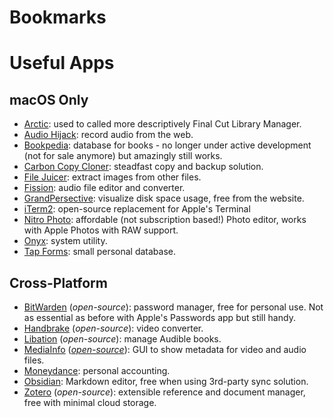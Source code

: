 Bookmarks
=========

# Useful Apps

## macOS Only

- [Arctic](https://hedge.co/products/arctic): used to called more descriptively Final Cut Library Manager.
- [Audio Hijack](https://rogueamoeba.com/audiohijack/): record audio from the web.
- [Bookpedia](https://www.bruji.com/bookpedia/): database for books - no longer under active development (not for sale anymore) but amazingly still
  works.
- [Carbon Copy Cloner](https://bombich.com): steadfast copy and backup solution.
- [File Juicer](https://echoone.com/filejuicer/): extract images from other files.
- [Fission](https://rogueamoeba.com/fission/): audio file editor and converter.
- [GrandPersective](https://grandperspectiv.sourceforge.net): visualize disk space usage, free from the website. 
- [iTerm2](https://iterm2.com): open-source replacement for Apple's Terminal
- [Nitro Photo](https://www.gentlemencoders.com): affordable (not subscription based!) Photo editor, works with Apple Photos with RAW support.
- [Onyx](https://www.titanium-software.fr/en/onyx.html): system utility. 
- [Tap Forms](https://www.tapforms.com): small personal database.

## Cross-Platform 

- [BitWarden](https://bitwarden.com) (*open-source*): password manager, free for personal use. Not as essential as before with Apple's
  Passwords app but still handy.
- [Handbrake](https://handbrake.fr) (*open-source*): video converter.
- [Libation](https://getlibation.com) (*open-source*): manage Audible books. 
- [MediaInfo](https://mediaarea.net/en/MediaInfo) ([*open-source*](https://github.com/MediaArea/MediaInfo)): GUI to show metadata for video and audio files.
- [Moneydance](https://moneydance.com): personal accounting.
- [Obsidian](https://obsidian.md): Markdown editor, free when using 3rd-party sync solution.
- [Zotero](https://www.zotero.org) (*open-source*): extensible reference and document manager, free with minimal cloud storage.
